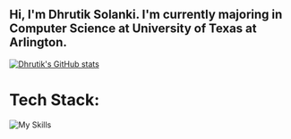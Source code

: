 ## Hi, I'm Dhrutik Solanki. I'm currently majoring in Computer Science at University of Texas at Arlington.


[![Dhrutik's GitHub stats](https://github-readme-stats.vercel.app/api?username=DhrutikS257&show_icons=true&theme=tokyonight)](https://github.com/DhrutikS257)

# Tech Stack:
![My Skills](https://skillicons.dev/icons?i=go,py,java,js,ts,nextjs,reactspring,flask,mongodb,postgres,postman,github)

